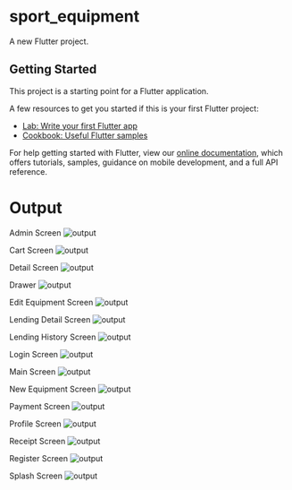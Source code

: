 # sport_equipment

A new Flutter project.

## Getting Started

This project is a starting point for a Flutter application.

A few resources to get you started if this is your first Flutter project:

- [Lab: Write your first Flutter app](https://flutter.dev/docs/get-started/codelab)
- [Cookbook: Useful Flutter samples](https://flutter.dev/docs/cookbook)

For help getting started with Flutter, view our
[online documentation](https://flutter.dev/docs), which offers tutorials,
samples, guidance on mobile development, and a full API reference.

# Output

Admin Screen
![output](https://github.com/buyongtatt/School-Sport-Equipment-Lending-System/blob/master/assets/images/Admin%20Screen.png)

Cart Screen
![output](https://github.com/buyongtatt/School-Sport-Equipment-Lending-System/blob/master/assets/images/Cart%20Screen.png)

Detail Screen
![output](https://github.com/buyongtatt/School-Sport-Equipment-Lending-System/blob/master/assets/images/Detail%20Screen.png)

Drawer
![output](https://github.com/buyongtatt/School-Sport-Equipment-Lending-System/blob/master/assets/images/Drawer.png)

Edit Equipment Screen
![output](https://github.com/buyongtatt/School-Sport-Equipment-Lending-System/blob/master/assets/images/Edit%20Equipment%20Screen.png)

Lending Detail Screen
![output](https://github.com/buyongtatt/School-Sport-Equipment-Lending-System/blob/master/assets/images/Lending%20Detail%20Screen.png)

Lending History Screen
![output](https://github.com/buyongtatt/School-Sport-Equipment-Lending-System/blob/master/assets/images/Lending%20History%20Screen.png)

Login Screen
![output](https://github.com/buyongtatt/School-Sport-Equipment-Lending-System/blob/master/assets/images/Login%20Screen.png)

Main Screen
![output](https://github.com/buyongtatt/School-Sport-Equipment-Lending-System/blob/master/assets/images/Main%20Screen.png)

New Equipment Screen
![output](https://github.com/buyongtatt/School-Sport-Equipment-Lending-System/blob/master/assets/images/New%20Equipment%20Screen.png)

Payment Screen
![output](https://github.com/buyongtatt/School-Sport-Equipment-Lending-System/blob/master/assets/images/Payment%20Screen.png)

Profile Screen
![output](https://github.com/buyongtatt/School-Sport-Equipment-Lending-System/blob/master/assets/images/Profile%20Screen.png)

Receipt Screen
![output](https://github.com/buyongtatt/School-Sport-Equipment-Lending-System/blob/master/assets/images/Receipt%20Screen.png)

Register Screen
![output](https://github.com/buyongtatt/School-Sport-Equipment-Lending-System/blob/master/assets/images/Register%20Screen.png)

Splash Screen
![output](https://github.com/buyongtatt/School-Sport-Equipment-Lending-System/blob/master/assets/images/Splash%20Screen.png)
